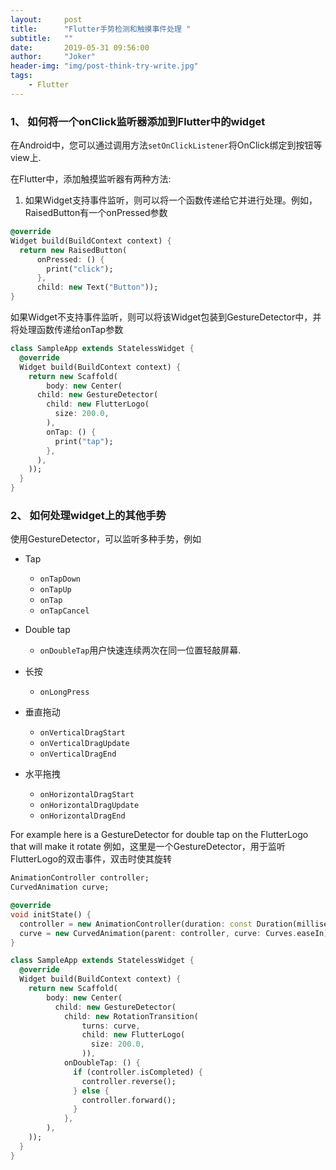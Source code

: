 ```yaml
---
layout:     post
title:      "Flutter手势检测和触摸事件处理 "
subtitle:   ""
date:       2019-05-31 09:56:00
author:     "Joker"
header-img: "img/post-think-try-write.jpg"
tags:
    - Flutter
---
```


### 1、 如何将一个onClick监听器添加到Flutter中的widget

在Android中，您可以通过调用方法`setOnClickListener`将OnClick绑定到按钮等view上.

在Flutter中，添加触摸监听器有两种方法:

1. 如果Widget支持事件监听，则可以将一个函数传递给它并进行处理。例如，RaisedButton有一个onPressed参数

```dart
@override
Widget build(BuildContext context) {
  return new RaisedButton(
      onPressed: () {
        print("click");
      },
      child: new Text("Button"));
}
```

如果Widget不支持事件监听，则可以将该Widget包装到GestureDetector中，并将处理函数传递给onTap参数

```dart
class SampleApp extends StatelessWidget {
  @override
  Widget build(BuildContext context) {
    return new Scaffold(
        body: new Center(
      child: new GestureDetector(
        child: new FlutterLogo(
          size: 200.0,
        ),
        onTap: () {
          print("tap");
        },
      ),
    ));
  }
}
```

### 2、 如何处理widget上的其他手势

使用GestureDetector，可以监听多种手势，例如

- Tap

  - `onTapDown`
  - `onTapUp`
  - `onTap`
  - `onTapCancel`

- Double tap

  - `onDoubleTap`用户快速连续两次在同一位置轻敲屏幕.

- 长按

  - `onLongPress`

- 垂直拖动

  - `onVerticalDragStart`
  - `onVerticalDragUpdate`
  - `onVerticalDragEnd`

- 水平拖拽

  - `onHorizontalDragStart`
  - `onHorizontalDragUpdate`
  - `onHorizontalDragEnd`

For example here is a GestureDetector for double tap on the FlutterLogo that will make it rotate 例如，这里是一个GestureDetector，用于监听FlutterLogo的双击事件，双击时使其旋转

```dart
AnimationController controller;
CurvedAnimation curve;

@override
void initState() {
  controller = new AnimationController(duration: const Duration(milliseconds: 2000), vsync: this);
  curve = new CurvedAnimation(parent: controller, curve: Curves.easeIn);
}

class SampleApp extends StatelessWidget {
  @override
  Widget build(BuildContext context) {
    return new Scaffold(
        body: new Center(
          child: new GestureDetector(
            child: new RotationTransition(
                turns: curve,
                child: new FlutterLogo(
                  size: 200.0,
                )),
            onDoubleTap: () {
              if (controller.isCompleted) {
                controller.reverse();
              } else {
                controller.forward();
              }
            },
        ),
    ));
  }
}
```






